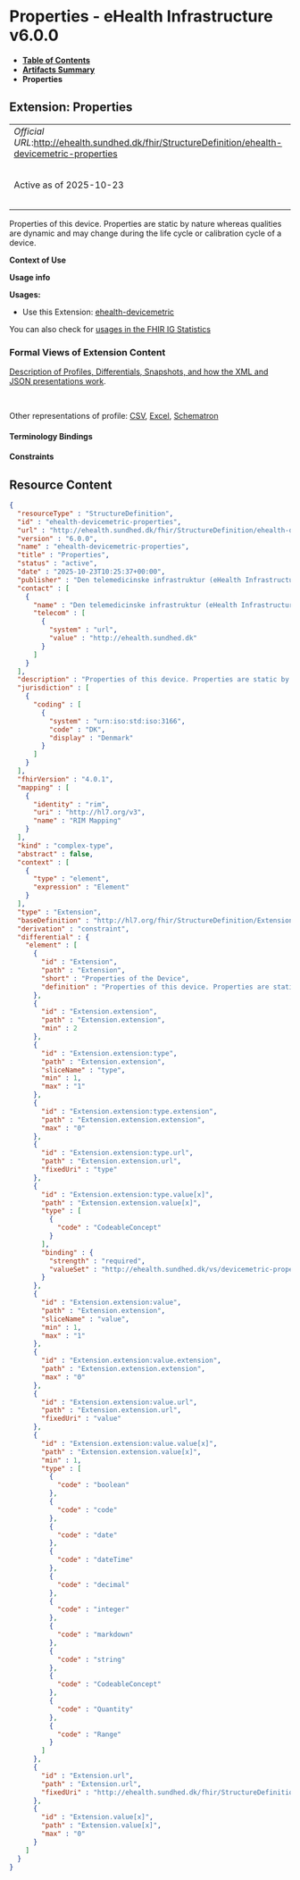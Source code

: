 # Properties - eHealth Infrastructure v6.0.0

* [**Table of Contents**](toc.md)
* [**Artifacts Summary**](artifacts.md)
* **Properties**

## Extension: Properties 

| | |
| :--- | :--- |
| *Official URL*:http://ehealth.sundhed.dk/fhir/StructureDefinition/ehealth-devicemetric-properties | *Version*:6.0.0 |
| Active as of 2025-10-23 | *Computable Name*:ehealth-devicemetric-properties |

Properties of this device. Properties are static by nature whereas qualities are dynamic and may change during the life cycle or calibration cycle of a device.

**Context of Use**

**Usage info**

**Usages:**

* Use this Extension: [ehealth-devicemetric](StructureDefinition-ehealth-devicemetric.md)

You can also check for [usages in the FHIR IG Statistics](https://packages2.fhir.org/xig/dk.ehealth.sundhed.fhir.ig.core|current/StructureDefinition/ehealth-devicemetric-properties)

### Formal Views of Extension Content

 [Description of Profiles, Differentials, Snapshots, and how the XML and JSON presentations work](http://build.fhir.org/ig/FHIR/ig-guidance/readingIgs.html#structure-definitions). 

 

Other representations of profile: [CSV](StructureDefinition-ehealth-devicemetric-properties.csv), [Excel](StructureDefinition-ehealth-devicemetric-properties.xlsx), [Schematron](StructureDefinition-ehealth-devicemetric-properties.sch) 

#### Terminology Bindings

#### Constraints



## Resource Content

```json
{
  "resourceType" : "StructureDefinition",
  "id" : "ehealth-devicemetric-properties",
  "url" : "http://ehealth.sundhed.dk/fhir/StructureDefinition/ehealth-devicemetric-properties",
  "version" : "6.0.0",
  "name" : "ehealth-devicemetric-properties",
  "title" : "Properties",
  "status" : "active",
  "date" : "2025-10-23T10:25:37+00:00",
  "publisher" : "Den telemedicinske infrastruktur (eHealth Infrastructure)",
  "contact" : [
    {
      "name" : "Den telemedicinske infrastruktur (eHealth Infrastructure)",
      "telecom" : [
        {
          "system" : "url",
          "value" : "http://ehealth.sundhed.dk"
        }
      ]
    }
  ],
  "description" : "Properties of this device. Properties are static by nature whereas qualities are dynamic and may change during the life cycle or calibration cycle of a device.",
  "jurisdiction" : [
    {
      "coding" : [
        {
          "system" : "urn:iso:std:iso:3166",
          "code" : "DK",
          "display" : "Denmark"
        }
      ]
    }
  ],
  "fhirVersion" : "4.0.1",
  "mapping" : [
    {
      "identity" : "rim",
      "uri" : "http://hl7.org/v3",
      "name" : "RIM Mapping"
    }
  ],
  "kind" : "complex-type",
  "abstract" : false,
  "context" : [
    {
      "type" : "element",
      "expression" : "Element"
    }
  ],
  "type" : "Extension",
  "baseDefinition" : "http://hl7.org/fhir/StructureDefinition/Extension",
  "derivation" : "constraint",
  "differential" : {
    "element" : [
      {
        "id" : "Extension",
        "path" : "Extension",
        "short" : "Properties of the Device",
        "definition" : "Properties of this device. Properties are static by nature whereas qualities are dynamic and may change during the life cycle or calibration cycle of a device."
      },
      {
        "id" : "Extension.extension",
        "path" : "Extension.extension",
        "min" : 2
      },
      {
        "id" : "Extension.extension:type",
        "path" : "Extension.extension",
        "sliceName" : "type",
        "min" : 1,
        "max" : "1"
      },
      {
        "id" : "Extension.extension:type.extension",
        "path" : "Extension.extension.extension",
        "max" : "0"
      },
      {
        "id" : "Extension.extension:type.url",
        "path" : "Extension.extension.url",
        "fixedUri" : "type"
      },
      {
        "id" : "Extension.extension:type.value[x]",
        "path" : "Extension.extension.value[x]",
        "type" : [
          {
            "code" : "CodeableConcept"
          }
        ],
        "binding" : {
          "strength" : "required",
          "valueSet" : "http://ehealth.sundhed.dk/vs/devicemetric-property-types"
        }
      },
      {
        "id" : "Extension.extension:value",
        "path" : "Extension.extension",
        "sliceName" : "value",
        "min" : 1,
        "max" : "1"
      },
      {
        "id" : "Extension.extension:value.extension",
        "path" : "Extension.extension.extension",
        "max" : "0"
      },
      {
        "id" : "Extension.extension:value.url",
        "path" : "Extension.extension.url",
        "fixedUri" : "value"
      },
      {
        "id" : "Extension.extension:value.value[x]",
        "path" : "Extension.extension.value[x]",
        "min" : 1,
        "type" : [
          {
            "code" : "boolean"
          },
          {
            "code" : "code"
          },
          {
            "code" : "date"
          },
          {
            "code" : "dateTime"
          },
          {
            "code" : "decimal"
          },
          {
            "code" : "integer"
          },
          {
            "code" : "markdown"
          },
          {
            "code" : "string"
          },
          {
            "code" : "CodeableConcept"
          },
          {
            "code" : "Quantity"
          },
          {
            "code" : "Range"
          }
        ]
      },
      {
        "id" : "Extension.url",
        "path" : "Extension.url",
        "fixedUri" : "http://ehealth.sundhed.dk/fhir/StructureDefinition/ehealth-devicemetric-properties"
      },
      {
        "id" : "Extension.value[x]",
        "path" : "Extension.value[x]",
        "max" : "0"
      }
    ]
  }
}

```
